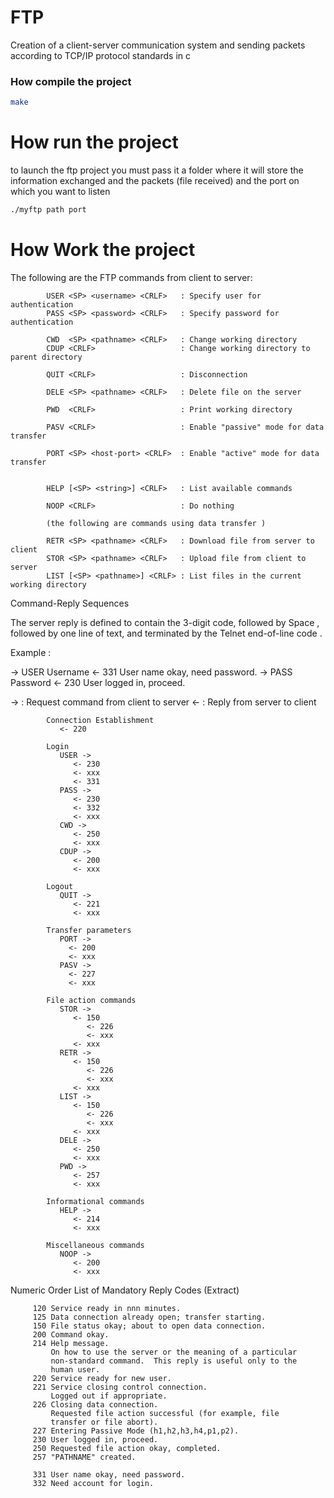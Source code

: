 # FTP
Creation of a client-server communication system and sending packets according to TCP/IP protocol standards in c  

### How compile the project 
```sh
make
```

# How run the project
to launch the ftp project you must pass it a folder where it will store the information exchanged and the packets (file received) and the port on which you want to listen  
```sh
./myftp path port
```

# How Work the project
The following are the FTP commands from client to server:

            USER <SP> <username> <CRLF>   : Specify user for authentication
            PASS <SP> <password> <CRLF>   : Specify password for authentication

            CWD  <SP> <pathname> <CRLF>   : Change working directory
            CDUP <CRLF>                   : Change working directory to parent directory

            QUIT <CRLF>                   : Disconnection

            DELE <SP> <pathname> <CRLF>   : Delete file on the server

            PWD  <CRLF>                   : Print working directory

            PASV <CRLF>                   : Enable "passive" mode for data transfer

            PORT <SP> <host-port> <CRLF>  : Enable "active" mode for data transfer


            HELP [<SP> <string>] <CRLF>   : List available commands

            NOOP <CRLF>                   : Do nothing

            (the following are commands using data transfer )

            RETR <SP> <pathname> <CRLF>   : Download file from server to client
            STOR <SP> <pathname> <CRLF>   : Upload file from client to server
            LIST [<SP> <pathname>] <CRLF> : List files in the current working directory 


Command-Reply Sequences

The server reply is defined to contain the 3-digit code, followed by Space <SP>, followed by one line of text, and terminated by the Telnet end-of-line code <CRLF>.

Example :

-> USER <SP> Username <CRLF>
<- 331 <SP> User name okay, need password. <CRLF>
-> PASS <SP> Password <CRLF>
<- 230 <SP> User logged in, proceed. <CRLF>

-> : Request command from client to server
<- : Reply from server to client


            Connection Establishment
               <- 220

            Login
               USER ->
                  <- 230
                  <- xxx
                  <- 331
               PASS ->
                  <- 230
                  <- 332
                  <- xxx
               CWD ->
                  <- 250
                  <- xxx
               CDUP ->
                  <- 200
                  <- xxx

            Logout
               QUIT ->
                  <- 221
                  <- xxx

            Transfer parameters
               PORT ->
                 <- 200
                 <- xxx
               PASV ->
                 <- 227
                 <- xxx

            File action commands
               STOR ->
                  <- 150
                     <- 226
                     <- xxx
                  <- xxx
               RETR ->
                  <- 150
                     <- 226
                     <- xxx
                  <- xxx
               LIST ->
                  <- 150
                     <- 226
                     <- xxx
                  <- xxx
               DELE ->
                  <- 250
                  <- xxx
               PWD ->
                  <- 257
                  <- xxx

            Informational commands
               HELP ->
                  <- 214
                  <- xxx

            Miscellaneous commands
               NOOP ->
                  <- 200
                  <- xxx

Numeric  Order List of Mandatory Reply Codes (Extract)

         120 Service ready in nnn minutes.
         125 Data connection already open; transfer starting.
         150 File status okay; about to open data connection.
         200 Command okay.
         214 Help message.
             On how to use the server or the meaning of a particular
             non-standard command.  This reply is useful only to the
             human user.
         220 Service ready for new user.
         221 Service closing control connection.
             Logged out if appropriate.
         226 Closing data connection.
             Requested file action successful (for example, file
             transfer or file abort).
         227 Entering Passive Mode (h1,h2,h3,h4,p1,p2).
         230 User logged in, proceed.
         250 Requested file action okay, completed.
         257 "PATHNAME" created.
          
         331 User name okay, need password.
         332 Need account for login.
